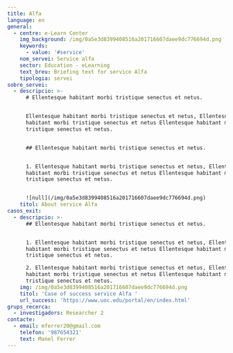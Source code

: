 ```yaml
---
title: Alfa
language: en
general:
  - centre: e-Learn Center
    img_background: /img/0a5e3d8399408516a201716607daee9dc776694d.png
    keywords:
      - value: '#service'
    nom_servei: Service alfa
    sector: Education - eLearning
    text_breu: Briefing text for service Alfa
    tipologia: servei
sobre_servei:
  - descripcio: >-
      # Ellentesque habitant morbi tristique senectus et netus.


      Ellentesque habitant morbi tristique senectus et netus, Ellentesque
      habitant morbi tristique senectus et netus Ellentesque habitant morbi
      tristique senectus et netus.


      ## Ellentesque habitant morbi tristique senectus et netus.


      1. Ellentesque habitant morbi tristique senectus et netus, Ellentesque
      habitant morbi tristique senectus et netus Ellentesque habitant morbi
      tristique senectus et netus.


      ![null](/img/0a5e3d8399408516a201716607daee9dc776694d.png)
    titol: About service Alfa
casos_exit:
  - descripcio: >-
      ## Ellentesque habitant morbi tristique senectus et netus.


      1. Ellentesque habitant morbi tristique senectus et netus, Ellentesque
      habitant morbi tristique senectus et netus Ellentesque habitant morbi
      tristique senectus et netus.

      2. Ellentesque habitant morbi tristique senectus et netus, Ellentesque
      habitant morbi tristique senectus et netus Ellentesque habitant morbi
      tristique senectus et netus.
    img: /img/0a5e3d8399408516a201716607daee9dc776694d.png
    titol: 'Case of success service Alfa '
    url_success: 'https://www.uoc.edu/portal/en/index.html'
grups_recerca:
  - investigadors: Researcher 2
contacte:
  - email: mferrer20@gmail.com
    telefon: '987654321'
    text: Manel Ferrer
---
```


